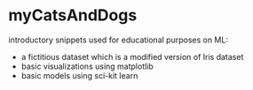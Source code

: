 # myCatsAndDogs
introductory snippets used for educational purposes on ML:
- a fictitious dataset which is a modified version of Iris dataset
- basic visualizations using matplotlib
- basic models using sci-kit learn
